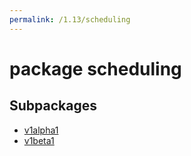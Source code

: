 ```yaml
---
permalink: /1.13/scheduling
---
```


# package scheduling



## Subpackages

* [v1alpha1](scheduling-v1alpha1.md)
* [v1beta1](scheduling-v1beta1.md)